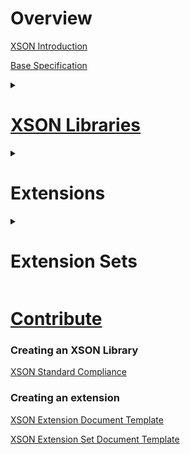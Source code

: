 # Overview
[XSON Introduction](XSON-Introduction)

[Base Specification](XSON-Base-Specification)

<details><summary><h1><a href="XSON-Standardized-Libraries-List">XSON Libraries</a></h1></summary>

<a href="XSON-Standardized-Libraries-List#C++17">C++17</a>

<a href="XSON-Standardized-Libraries-List#CC++">C/C++</a>

<a href="XSON-Standardized-Libraries-List#C#">C#</a>

<a href="XSON-Standardized-Libraries-List#Python">Python</a>

<a href="XSON-Standardized-Libraries-List#Java">Java</a>

</details>


<details><summary><h1>Extensions</h1></summary>
<!--
<a href="">XLE-1: </a>
<a href="">XLE-2: </a>
<a href="">XLE-3: </a>
-->
</details>


<details><summary><h1>Extension Sets</h1></summary>

[//]: # (<a href="">qol</a><br>)
[//]: # (<a href="">qol-1.1</a>)

[//]: # (<a href="">json</a>)

[//]: # (<a href="">yaml</a>)

[//]: # (<a href="">toml</a>)
</details>




# [Contribute](Contribution-Guidelines)

### Creating an XSON Library
[XSON Standard Compliance](XSON-Standard-Compliance)

### Creating an extension
[XSON Extension Document Template](XSON-Extension-Document-Template)

[XSON Extension Set Document Template](XSON-Extension-Set-Document-Template)
